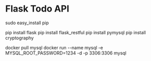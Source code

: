 # Flask Todo API

sudo easy_install pip

pip install flask
pip install flask_restful
pip install pymysql
pip install cryptography

docker pull mysql
docker run --name mysql -e MYSQL_ROOT_PASSWORD=1234 -d -p 3306:3306 mysql
